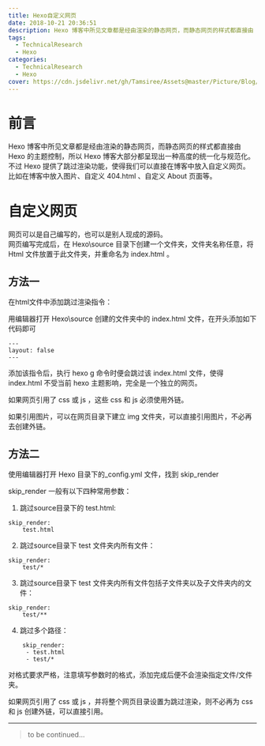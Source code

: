 ```yaml
---
title: Hexo自定义网页
date: 2018-10-21 20:36:51
description: Hexo 博客中所见文章都是经由渲染的静态网页，而静态网页的样式都直接由 Hexo 的主题控制，所以 Hexo 博客大部分都呈现出一种高度的统一化与规范化。不过 Hexo 提供了跳过渲染功能，使得我们可以直接在博客中放入自定义网页。比如在博客中放入图片、自定义 404.html 、自定义 About 页面等。
tags:
  - TechnicalResearch
  - Hexo
categories:
  - TechnicalResearch
  - Hexo
cover: https://cdn.jsdelivr.net/gh/Tamsiree/Assets@master/Picture/Blog/Cover/t01781bd4b1218329e1.jpg
---
```

# 前言
Hexo 博客中所见文章都是经由渲染的静态网页，而静态网页的样式都直接由 Hexo 的主题控制，所以 Hexo 博客大部分都呈现出一种高度的统一化与规范化。  
不过 Hexo 提供了跳过渲染功能，使得我们可以直接在博客中放入自定义网页。  
比如在博客中放入图片、自定义 404.html 、自定义 About 页面等。

# 自定义网页 

网页可以是自己编写的，也可以是别人现成的源码。  
网页编写完成后，在 Hexo\source 目录下创建一个文件夹，文件夹名称任意，将 Html 文件放置于此文件夹，并重命名为 index.html 。

## 方法一

在html文件中添加跳过渲染指令：

用编辑器打开 Hexo\source 创建的文件夹中的 index.html 文件，在开头添加如下代码即可

```node
---  
layout: false  
---  
```


添加该指令后，执行 hexo g 命令时便会跳过该 index.html 文件，使得 index.html 不受当前 hexo 主题影响，完全是一个独立的网页。

如果网页引用了 css 或 js ，这些 css 和 js 必须使用外链。

如果引用图片，可以在网页目录下建立 img 文件夹，可以直接引用图片，不必再去创建外链。

## 方法二

使用编辑器打开 Hexo 目录下的_config.yml 文件，找到 skip_render

skip_render 一般有以下四种常用参数：

1. 跳过source目录下的 test.html:  
```node
skip_render:  
    test.html
```  

2. 跳过source目录下 test 文件夹内所有文件：
```node
skip_render:  
    test/*
```  

3. 跳过source目录下 test 文件夹内所有文件包括子文件夹以及子文件夹内的文件：  
```node
skip_render:  
    test/**
```  

4. 跳过多个路径：

```node
    skip_render:  
     - test.html  
     - test/*  
```  

对格式要求严格，注意填写参数时的格式，添加完成后便不会渲染指定文件/文件夹。

如果网页引用了 css 或 js ，并将整个网页目录设置为跳过渲染，则不必再为 css 和 js 创建外链，可以直接引用。


---
> to be continued...